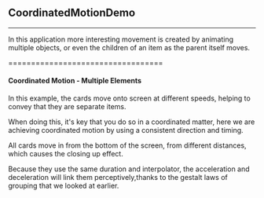 ## CoordinatedMotionDemo
----------------------------------
In this application more interesting movement is created by animating multiple objects, or even the children of an item as the parent itself moves.

==================================

#### Coordinated Motion - Multiple Elements
In this example, the cards move onto screen at different speeds, helping to convey that
they are separate items.

When doing this, it's key that you do so in a coordinated matter, here we are achieving coordinated motion by using a consistent direction and timing.

All cards move in from the bottom of the screen, from different distances, which causes the closing up effect.

Because they use the same duration and interpolator, the acceleration and deceleration will link
them perceptively,thanks to the gestalt laws of grouping that we looked at earlier.
